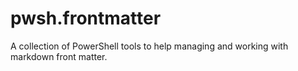 # pwsh.frontmatter
A collection of PowerShell tools to help managing and working with markdown front matter.
